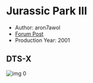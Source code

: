 # Jurassic Park III

* Author: aron7awol
* [Forum Post](https://www.avsforum.com/threads/bass-eq-for-filtered-movies.2995212/post-56894592)
* Production Year: 2001

## DTS-X

![img 0](https://i.imgur.com/U1QZ0bO.jpg)

